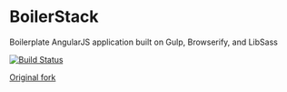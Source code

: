 # BoilerStack

Boilerplate AngularJS application built on Gulp, Browserify, and LibSass

[![Build Status](https://travis-ci.org/kwaledesign/BoilerStack.svg?branch=master)](https://travis-ci.org/kwaledesign/BoilerStack)

[Original fork](https://gihub.com/kwaledesign/angularjs-gulp-broserify-boilerplate)

